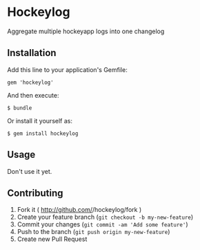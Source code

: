 # Hockeylog

Aggregate multiple hockeyapp logs into one changelog

## Installation

Add this line to your application's Gemfile:

    gem 'hockeylog'

And then execute:

    $ bundle

Or install it yourself as:

    $ gem install hockeylog

## Usage

Don't use it yet.

## Contributing

1. Fork it ( http://github.com/<my-github-username>/hockeylog/fork )
2. Create your feature branch (`git checkout -b my-new-feature`)
3. Commit your changes (`git commit -am 'Add some feature'`)
4. Push to the branch (`git push origin my-new-feature`)
5. Create new Pull Request
